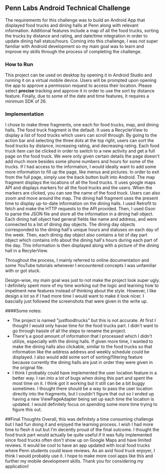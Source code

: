  ## Penn Labs Android Technical Challenge 
The requirements for this challenge was to build an Android App that displayed food trucks and dining halls at Penn along with relevant information. Additional features include a map of all the food trucks, 
sorting the trucks by distance and rating, and date/time integration in order to update dining hall status/hours. Coming into this challenge, I was not super familiar with Android development so my main goal was to learn and improve my skills
through the process of completing the challenge.
### How to Run
This project can be used on desktop by opening it in Android Studio and running it on a virtual mobile device. Users will be prompted upon opening the app to approve a permission request to access their location. Please select **precise** 
tracking and approve it in order to use the sort by distance feature. Finally, due to some of the date and time features, it requires a minimum SDK of 26. 

### Implementation
I chose to make three fragments, one each for food trucks, map, and dining halls. 
The food truck fragment is the default. It uses a RecyclerView to display a list of food trucks which users can scroll through.
By going to the action bar and selecting the three dots at the top right, users can sort the food trucks by distance, increasing rating, and decreasing rating. Each food truck item can be clicked in order to 
switch to a new activity and get a full page on the food truck. We were only given certain details the page doesn't add much more besides some phone numbers and hours for some of the trucks. If I had access to the information, I would ideally want to add
some more information to fill up the page, like menus and pictures. In order to exit from the full page, simply use the back button built into Android.
The map fragment displays the locations of all the food trucks. It uses google maps API and displays markers for all the food trucks and the users. When the markers are clicked, you can see the name of the food truck. Users can 
also zoom and move around the map.
The dining hall fragment uses the present time to display up-to-date information on the dining halls. I used Retrofit to fetch and make the HTTP requests to the API provided. Then, I used Gson to parse the JSON file and store all the information in 
a dining hall object. Each dining hall object had general fields like name and address, and were connected to a list of dining day objects. The dining day objects corresponded to the dining hall's unique hours and statuses on each day of the week. Then,
each dining day object also contains a list of day part object which contains info about the dining hall's hours during each part of the day. This information is then displayed along with a picture of the dining hall in a RecylerView.

Throughout the process, I mainly referred to online documentation and some YouTube tutorials whenever I encountered concepts I was unfamiliar with or got stuck. 

Design-wise, my main goal was just to not make the project look super ugly. I definitely spent more of my time working out the logic and learning how to impelment new features instead of thinking about the style. However, I like design a lot
so if I had more time I would want to make it look nicer. I bascially just followed the screenshots that were given in the write up.

####Some notes:
- The project is named "justfoodtrucks" but this is not accurate. At first I thought I would only havae time for the food trucks part. I didn't want to go through hassle of all the steps to rename the project.
- There's a good amount of information that I processed which I didn't utilize, especially with the dining halls. If given more time, I wanted to make the dining halls also clickable, similar to the food trucks so that information like the address
address and weekly schedule could be displayed. I also would add some sort of sorting/filtering feature because currently the dining halls are just in order they were given in the original file.
- I think I probably could have implemented the user location feature in a better way. I ran into a lot of bugs when doing this part and spent the most time on it. I think got it working but it still can be a bit buggy sometimes. I thought there should be a way to pass the user location directly into the
fragments, but I couldn't figure that out so I ended up having a new ViewPageAdapter being set up each time the location is updated. I would definitely focus on spending some more time trying to figure this out.


##Final Thoughts
Overall, this was definitely a time consuming challenge but I had fun doing it and enjoyed the learning process. I wish I had more time to flesh it out but I'm decently proud of the final outcome. I thought the food truck part
would actually be quite useful if it was fully implemented since food trucks often don't show up on Google Maps and have limited reviews. It would be cool to have an app updated with local food trucks where Penn students could leave reviews.
As an avid food truck enjoyer, I think I would probably use it. I hope to make more cool apps like this and further my mobile development skills. Thank you for considering my application!
